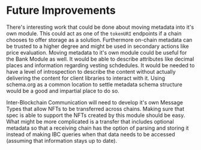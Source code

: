 # Future Improvements

There's interesting work that could be done about moving metadata into it's own module. This could act as one of the `tokenURI` endpoints if a chain chooses to offer storage as a solution. Furthermore on-chain metadata can be trusted to a higher degree and might be used in secondary actions like price evaluation. Moving metadata to it's own module could be useful for the Bank Module as well. It would be able to describe attributes like decimal places and information regarding vesting schdedules. It would be needed to have a level of introspection to describe the content without actually delivering the content for client libraries to interact with it. Using schema.org as a common location to settle metadata schema structure would be a good and impartial place to do so.

Inter-Blockchain Communication will need to develop it's own Message Types that allow NFTs to be transferred across chains. Making sure that spec is able to support the NFTs created by this module should be easy. What might be more complicated is a transfer that includes optional metadata so that a receiving chain has the option of parsing and storing it instead of making IBC queries when that data needs to be accessed (assuming that information stays up to date).
